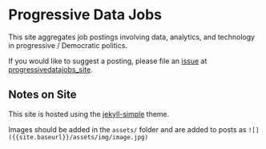 # Progressive Data Jobs

This site aggregates job postings involving data, analytics, and technology in progressive / Democratic politics.

If you would like to suggest a posting, please file an [issue](https://github.com/anniejw6/progressivedatajobs_site/issues) at <data data-icon="ei-sc-github"></data> [progressivedatajobs_site](https://github.com/anniejw6/progressivedatajobs_site).

## Notes on Site

This site is hosted using the <data data-icon="ei-sc-github"></data>  [jekyll-simple](https://github.com/wild-flame/jekyll-simple) theme.

Images should be added in the `assets/` folder and are added to posts as 
`![]({{site.baseurl}}/assets/img/image.jpg)`
